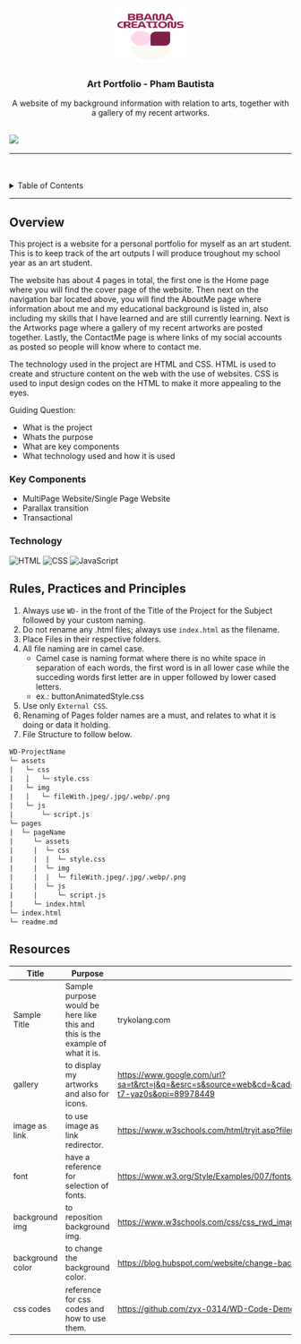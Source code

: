 <a name="readme-top">

<br/>

<br />
<div align="center">
  <a href="https://github.com/zyx-0314/">
  <!-- TODO: If you want to add logo or banner you can add it here -->
    <img src="./assets/img/logo.gif" alt="Bammasaur Creations" width="130" height="100">
  </a>
<!-- TODO: Change Title to the name of the title of your Project -->
  <h3 align="center">Art Portfolio - Pham Bautista</h3>
</div>
<!-- TODO: Make a short description -->
<div align="center">
  A website of my background information with relation to arts, together with a gallery of my recent artworks.
</div>

<br />

<!-- TODO: Change the zyx-0314 into your github username  -->
<!-- TODO: Change the WD-Template-Project into the same name of your folder -->
![](https://visit-counter.vercel.app/counter.png?page=zyx-0314/WD-Template-Project)

---

<br />
<br />

<!-- TODO: If you want to add more layers for your readme -->
<details>
  <summary>Table of Contents</summary>
  <ol>
    <li>
      <a href="#overview">Overview</a>
      <ol>
        <li>
          <a href="#key-components">Key Components</a>
        </li>
        <li>
          <a href="#technology">Technology</a>
        </li>
      </ol>
    </li>
    <li>
      <a href="#rule,-practices-and-principles">Rules, Practices and Principles</a>
    </li>
    <li>
      <a href="#resources">Resources</a>
    </li>
  </ol>
</details>

---

## Overview

<!-- TODO: To be changed -->
<!-- The following are just sample -->
This project is a website for a personal portfolio for myself as an art student. This is to keep track of the art outputs I will produce troughout my school year as an art student.

The website has about 4 pages in total, the first one is the Home page where you will find the cover page of the website. Then next on the navigation bar located above, you will find the AboutMe page where information about me and my educational background is listed in, also including my skills that I have learned and are still currently learning. Next is the Artworks page where a gallery of my recent artworks are posted together. Lastly, the ContactMe page is where links of my social accounts as posted so people will know where to contact me.

The technology used in the project are HTML and CSS. HTML is used to create and structure content on the web with the use of websites. CSS is used to input design codes on the HTML to make it more appealing to the eyes.

Guiding Question:
- What is the project
- Whats the purpose
- What are key components
- What technology used and how it is used

### Key Components
<!-- TODO: List of Key Components -->
<!-- The following are just sample -->
- MultiPage Website/Single Page Website
- Parallax transition
- Transactional

### Technology
<!-- TODO: List of Technology Used -->
![HTML](https://img.shields.io/badge/HTML-E34F26?style=for-the-badge&logo=html5&logoColor=white)
![CSS](https://img.shields.io/badge/CSS-1572B6?style=for-the-badge&logo=css3&logoColor=white)
![JavaScript](https://img.shields.io/badge/JavaScript-F7DF1E?style=for-the-badge&logo=javascript&logoColor=white)

## Rules, Practices and Principles
1. Always use `WD-` in the front of the Title of the Project for the Subject followed by your custom naming.
2. Do not rename any .html files; always use `index.html` as the filename.
3. Place Files in their respective folders.
4. All file naming are in camel case.
   - Camel case is naming format where there is no white space in separation of each words, the first word is in all lower case while the succeding words first letter are in upper followed by lower cased letters.
   - ex.: buttonAnimatedStyle.css
5. Use only `External CSS`.
6. Renaming of Pages folder names are a must, and relates to what it is doing or data it holding.
7. File Structure to follow below.

```
WD-ProjectName
└─ assets
|   └─ css
|   |   └─ style.css
|   └─ img
|   |   └─ fileWith.jpeg/.jpg/.webp/.png
|   └─ js
|       └─ script.js
└─ pages
|  └─ pageName
|     └─ assets
|     |  └─ css
|     |  |  └─ style.css
|     |  └─ img
|     |  |  └─ fileWith.jpeg/.jpg/.webp/.png
|     |  └─ js
|     |     └─ script.js
|     └─ index.html
└─ index.html
└─ readme.md
```

## Resources

<!-- TODO: Add References -->
| Title | Purpose | Link |
|-|-|-|
| Sample Title | Sample purpose would be here like this and this is the example of what it is. | trykolang.com |
| gallery | to display my artworks and also for icons. | https://www.google.com/url?sa=t&rct=j&q=&esrc=s&source=web&cd=&cad=rja&uact=8&ved=2ahUKEwj2naKF1JeJAxUDslYBHegDLfcQFnoECBgQAQ&url=https%3A%2F%2Fwww.w3schools.com%2Fcss%2Fcss_image_gallery.asp&usg=AOvVaw1qy1QYsW5WuQV-t7-yaz0s&opi=89978449 |
| image as link | to use image as link redirector. | https://www.w3schools.com/html/tryit.asp?filename=tryhtml_links_image |
| font | have a reference for selection of fonts. | https://www.w3.org/Style/Examples/007/fonts.en.html |
| background img |  to reposition background img. | https://www.w3schools.com/css/css_rwd_images.asp , https://www.w3schools.com/html/html_images_background.asp |
| background color | to change the background color. | https://blog.hubspot.com/website/change-background-color-html |
| css codes | reference for css codes and how to use them. | https://github.com/zyx-0314/WD-Code-Demo-1-TD21/commit/a0f82e489d03684a1f70618d8ba5016c7fc9c9ae#diff-0eb547304658805aad788d320f10bf1f292797b5e6d745a3bf617584da017051R49 |